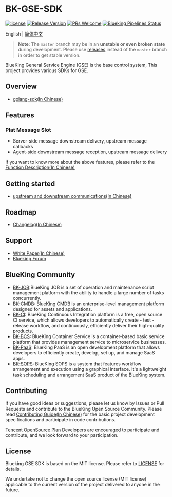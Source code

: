 # BK-GSE-SDK

[![license](https://img.shields.io/badge/license-mit-brightgreen.svg?style=flat)](https://github.com/TencentBlueKing/bk-gse-sdk/blob/master/LICENSE.txt)
[![Release Version](https://img.shields.io/badge/release-v2-brightgreen.svg)](https://github.com/TencentBlueKing/bk-gse-sdk/releases)
[![PRs Welcome](https://img.shields.io/badge/PRs-welcome-brightgreen.svg)](https://github.com/TencentBlueKing/bk-gse-sdk/pulls)
[![Blueking Pipelines Status](https://api.bkdevops.qq.com/process/api/external/pipelines/projects/gse/p-61ae051c1fb24c36a1c570c29eec7b28/badge?X-DEVOPS-PROJECT-ID=gse)](https://api.bkdevops.qq.com/process/api-html/user/builds/projects/gse/pipelines/p-61ae051c1fb24c36a1c570c29eec7b28/latestFinished?X-DEVOPS-PROJECT-ID=gse)

English | [简体中文](README.md)

> **Note**: The `master` branch may be in an **unstable or even broken state** during development.
Please use [releases](https://github.com/TencentBlueKing/blueking-gse/releases) instead of the `master` branch in order to get stable version.

BlueKing General Service Engine (GSE) is the base control system, This project provides various SDKs for GSE.

## Overview

* [golang-sdk(In Chinese)](go/README.md)

## Features

### Plat Message Slot

- Server-side message downstream delivery, upstream message callbacks
- Agent-side downstream message reception, upstream message delivery

If you want to know more about the above features, please refer to the [Function Description(In Chinese)](https://bk.tencent.com/docs)

## Getting started

* [upstream and downstream communications(In Chinese)](docs/plugin_message.md)

## Roadmap

* [Changelog(In Chinese)](CHANGELOG.md)

## Support

- [White Paper(In Chinese)](https://bk.tencent.com/docs)
- [Blueking Forum](https://bk.tencent.com/s-mart/community)

## BlueKing Community

- [BK-JOB](https://github.com/TencentBlueKing/bk-job):BlueKing JOB is a set of operation and maintenance script management platform with the ability to handle a large number of tasks concurrently.
- [BK-CMDB](https://github.com/TencentBlueKing/bk-cmdb): BlueKing CMDB is an enterprise-level management platform designed for assets and applications.
- [BK-CI](https://github.com/TencentBlueKing/bk-ci): BlueKing Continuous Integration platform is a free, open source CI service, which allows developers to automatically create - test - release workflow, and continuously, efficiently deliver their high-quality products.
- [BK-BCS](https://github.com/TencentBlueKing/bk-bcs): BlueKing Container Service is a container-based basic service platform that provides management service to microservice businesses.
- [BK-PaaS](https://github.com/TencentBlueKing/bk-paas): BlueKing PaaS is an open development platform that allows developers to efficiently create, develop, set up, and manage SaaS apps.
- [BK-SOPS](https://github.com/TencentBlueKing/bk-sops): BlueKing SOPS is a system that features workflow arrangement and execution using a graphical interface. It's a lightweight task scheduling and arrangement SaaS product of the BlueKing system.

## Contributing

If you have good ideas or suggestions, please let us know by Issues or Pull Requests and contribute to the BlueKing Open Source Community.
Please read [Contributing Guide(In Chinese)](CONTRIBUTING.md) for the basic project development specifications and participate in code contributions.

[Tencent OpenSource Plan](https://opensource.tencent.com/contribution) Developers are encouraged to participate and contribute, and we look forward to your participation.

## License

Blueking GSE SDK is based on the MIT license. Please refer to [LICENSE](LICENSE.txt) for details.

We undertake not to change the open source license (MIT license) applicable to the current version of the project delivered to anyone in the future.

